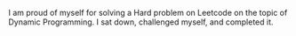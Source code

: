 I am proud of myself for solving a Hard problem on Leetcode on the topic of Dynamic Programming. I sat down, challenged myself, and completed it.
